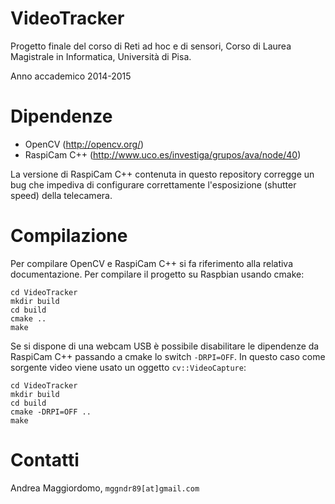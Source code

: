 VideoTracker
============

Progetto finale del corso di Reti ad hoc e di sensori, Corso di Laurea Magistrale in Informatica, Università di Pisa.

Anno accademico 2014-2015

Dipendenze
==========

* OpenCV (http://opencv.org/)
* RaspiCam C++ (http://www.uco.es/investiga/grupos/ava/node/40)

La versione di RaspiCam C++ contenuta in questo repository corregge un bug che impediva di configurare correttamente l'esposizione (shutter speed) della telecamera.

Compilazione
============

Per compilare OpenCV e RaspiCam C++ si fa riferimento alla relativa documentazione. Per compilare il progetto su Raspbian usando cmake:

    cd VideoTracker
    mkdir build
    cd build
    cmake ..
    make

Se si dispone di una webcam USB è possibile disabilitare le dipendenze da RaspiCam C++ passando a cmake lo switch `-DRPI=OFF`. In questo caso come sorgente video viene usato un oggetto `cv::VideoCapture`:

    cd VideoTracker
    mkdir build
    cd build
    cmake -DRPI=OFF ..
    make

Contatti
========

Andrea Maggiordomo, `mggndr89[at]gmail.com`